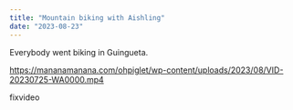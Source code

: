 ```yaml
---
title: "Mountain biking with Aishling"
date: "2023-08-23"
---
```


Everybody went biking in Guingueta.

https://mananamanana.com/ohpiglet/wp-content/uploads/2023/08/VID-20230725-WA0000.mp4

fixvideo
